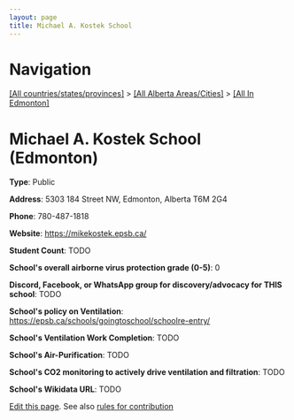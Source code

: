 ```yaml
---
layout: page
title: Michael A. Kostek School
---
```

# Navigation

[[All countries/states/provinces]](../../..) > [[All Alberta Areas/Cities]](../..) > [[All In Edmonton]](..)

# Michael A. Kostek School (Edmonton)

**Type**: Public

**Address**: 5303 184 Street NW, Edmonton, Alberta T6M 2G4

**Phone**: 780-487-1818

**Website**: <https://mikekostek.epsb.ca/>

**Student Count**: TODO

**School's overall airborne virus protection grade (0-5)**: 0

**Discord, Facebook, or WhatsApp group for discovery/advocacy for THIS school**: TODO

**School's policy on Ventilation**: <https://epsb.ca/schools/goingtoschool/schoolre-entry/>

**School's Ventilation Work Completion**: TODO

**School's Air-Purification**: TODO

**School's CO2 monitoring to actively drive ventilation and filtration**: TODO

**School's Wikidata URL**: TODO


[Edit this page](https://github.com/ventilate-schools/AB/edit/main/./Edmonton/Michael_A._Kostek_School.md). See also [rules for contribution](../../../contribution-rules/)